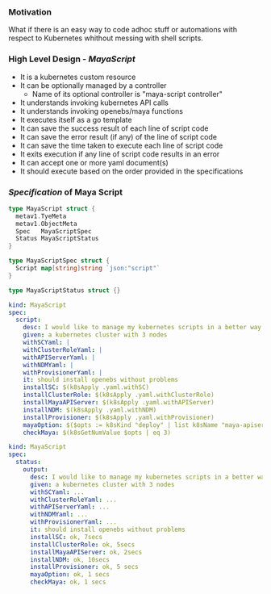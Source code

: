 ### Motivation
What if there is an easy way to code adhoc stuff or automations with respect to 
Kubernetes whithout messing with shell scripts.

### High Level Design - _MayaScript_
- It is a kubernetes custom resource
- It can be optionally managed by a controller
  - Name of its optional controller is "maya-script controller"
- It understands invoking kubernetes API calls
- It understands invoking openebs/maya functions
- It executes itself as a go template
- It can save the success result of each line of script code
- It can save the error result (if any) of the line of script code
- It can save the time taken to execute each line of script code
- It exits execution if any line of script code results in an error
- It can accept one or more yaml document(s)
- It should execute based on the order provided in the specifications

### _Specification_ of Maya Script
```go
type MayaScript struct {
  metav1.TyeMeta
  metav1.ObjectMeta
  Spec   MayaScriptSpec
  Status MayaScriptStatus
}

type MayaScriptSpec struct {
  Script map[string]string `json:"script"`
}

type MayaScriptStatus struct {}
```
```yaml
kind: MayaScript
spec:
  script:
    desc: I would like to manage my kubernetes scripts in a better way
    given: a kubernetes cluster with 3 nodes
    withSCYaml: |
    withClusterRoleYaml: |
    withAPIServerYaml: |
    withNDMYaml: |
    withProvisionerYaml: |
    it: should install openebs without problems
    installSC: $(k8sApply .yaml.withSC)
    installClusterRole: $(k8sApply .yaml.withClusterRole)
    installMayaAPIServer: $(k8sApply .yaml.withAPIServer)
    installNDM: $(k8sApply .yaml.withNDM)
    installProvisioner: $(k8sApply .yaml.withProvisioner)
    mayaOption: $($opts := k8sKind "deploy" | list k8sName "maya-apiserver" | list k8sPath ".spec.replicas")
    checkMaya: $(k8sGetNumValue $opts | eq 3)
```

```yaml
kind: MayaScript
spec:
  status:
    output:
      desc: I would like to manage my kubernetes scripts in a better way
      given: a kubernetes cluster with 3 nodes
      withSCYaml: ...
      withClusterRoleYaml: ...
      withAPIServerYaml: ...
      withNDMYaml: ...
      withProvisionerYaml: ...
      it: should install openebs without problems
      installSC: ok, 7secs
      installClusterRole: ok, 5secs
      installMayaAPIServer: ok, 2secs
      installNDM: ok, 10secs
      installProvisioner: ok, 5 secs
      mayaOption: ok, 1 secs
      checkMaya: ok, 1 secs
```
